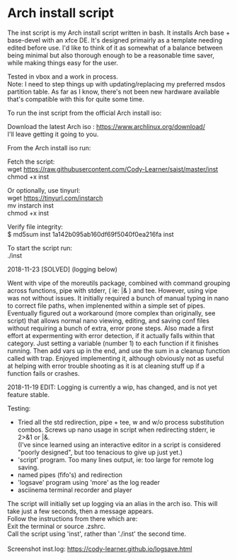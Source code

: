 
# Arch install script

The inst script is my Arch install script written in bash. It installs Arch base + base-devel with an xfce DE. It's designed primairly as a template needing edited before use. 
I'd like to think of it as somewhat of a balance between being minimal but also thorough enough to be a reasonable time saver, while making things easy for the user. <br>

Tested in vbox and a work in process.<br>
Note: I need to step things up with updating/replacing my preferred msdos partition table. As far as I know, there's not been new hardware 
available that's compatible with this for quite some time.

To run the inst script from the official Arch install iso:

Download the latest Arch iso : https://www.archlinux.org/download/ <br>
I'll leave getting it going to you.

From the Arch install iso run:

Fetch the script: <br>
 wget https://raw.githubusercontent.com/Cody-Learner/saist/master/inst <br>
 chmod +x inst

Or optionally, use tinyurl: <br>
 wget https://tinyurl.com/instarch <br> 
 mv instarch inst <br> 
 chmod +x inst

Verify file integrity: <br>
 $ md5sum inst
1a142b095ab160df69f5040f0ea216fa  inst

To start the script run: <br>
 ./inst







2018-11-23 [SOLVED] (logging below)          

Went with vipe of the moreutils package, combined with command grouping across functions, pipe with stderr, ( ie: |& ) and tee. 
However, using vipe was not without issues. It initially required a bunch of manual typing in nano to correct file paths, when implenented within a simple set of pipes. 
Eventually figured out a workaround (more complex than originally, see script) that allows normal nano viewing, editing, and saving conf files without requiring a bunch of extra, error prone steps.
Also made a first effort at expermenting with error detection, if it actually falls within that category. Just setting a variable (number 1) to each function if it finishes running.
Then add vars up in the end, and use the sum in a cleanup function called with trap. Enjoyed implementing it, although obviously not as useful at helping with error trouble shooting as it is at 
cleaning stuff up if a function fails or crashes.





2018-11-19 EDIT: Logging is currently a wip, has changed, and is not yet feature stable.<br>

Testing:
 * Tried all the std redirection, pipe + tee, w and w/o process substitution combos. Screws up nano usage in script when redirecting stderr, ie 2>&1 or |&. <br>
   (I've since learned using an interactive editor in a script is considered "poorly designed", but too tenacious to give up just yet.) <br>
 * 'script' program. Too many lines output, ie: too large for remote log saving.
 * named pipes (fifo's) and redirection <br>
 * 'logsave' program using 'more' as the log reader <br>
 * asciinema terminal recorder and player <br>


The script will initially set up logging via an alias in the arch iso. This will take just a few seconds, then a message appears. <br>
Follow the instructions from there which are: <br>
Exit the terminal or source .zshrc. <br>
Call the script using 'inst', rather than './inst' the second time.
<br>
<br>
Screenshot inst.log: https://cody-learner.github.io/logsave.html
